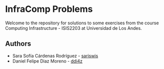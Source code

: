 # InfraComp Problems

Welcome to the repository for solutions to some exercises from the course Computing Infrastructure - ISIS2203 at Universidad de Los Andes.

## Authors

* Sara Sofía Cárdenas Rodríguez - [sariswis](https://github.com/sariswis)
* Daniel Felipe Diaz Moreno - [ddi4z](https://github.com/ddi4z)
